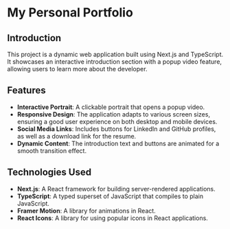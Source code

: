 # My Personal Portfolio
## Introduction

This project is a dynamic web application built using Next.js and TypeScript. It showcases an interactive introduction section with a popup video feature, allowing users to learn more about the developer.

## Features

- **Interactive Portrait**: A clickable portrait that opens a popup video.
- **Responsive Design**: The application adapts to various screen sizes, ensuring a good user experience on both desktop and mobile devices.
- **Social Media Links**: Includes buttons for LinkedIn and GitHub profiles, as well as a download link for the resume.
- **Dynamic Content**: The introduction text and buttons are animated for a smooth transition effect.

## Technologies Used

- **Next.js**: A React framework for building server-rendered applications.
- **TypeScript**: A typed superset of JavaScript that compiles to plain JavaScript.
- **Framer Motion**: A library for animations in React.
- **React Icons**: A library for using popular icons in React applications.

